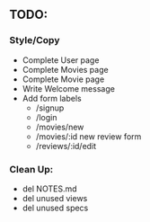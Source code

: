 ## TODO: 
### Style/Copy
- Complete User page
- Complete Movies page    
- Complete Movie page
- Write Welcome message
- Add form labels
    - /signup
    - /login
    - /movies/new
    - /movies/:id new review form
    - /reviews/:id/edit 

### Clean Up:
- del NOTES.md
- del unused views
- del unused specs